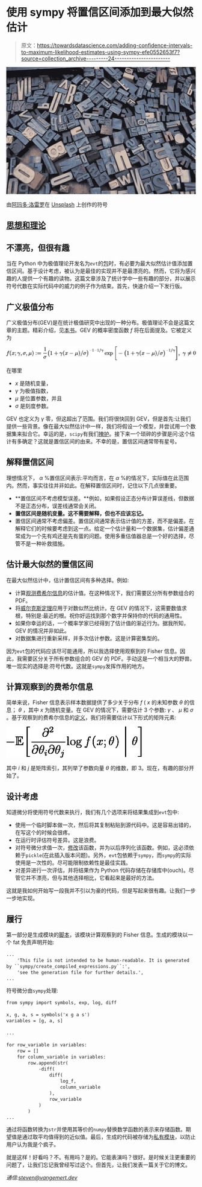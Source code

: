 # 使用 sympy 将置信区间添加到最大似然估计

> 原文：<https://towardsdatascience.com/adding-confidence-intervals-to-maximum-likelihood-estimates-using-sympy-efe0552653f7?source=collection_archive---------24----------------------->

![](img/98380dc8446743830e275125967da6d5.png)

由[阿玛多·洛雷罗](https://unsplash.com/@amadorloureiroblanco?utm_source=unsplash&utm_medium=referral&utm_content=creditCopyText)在 [Unsplash](https://unsplash.com/) 上创作的符号

## [思想和理论](https://towardsdatascience.com/tagged/thoughts-and-theory)

## 不漂亮，但很有趣

当在 Python 中为极值理论开发名为`evt`的[包](https://github.com/spmvg/evt)时，有必要为最大似然估计值添加置信区间。基于设计考虑，被认为是最佳的实现并不是最漂亮的。然而，它将为感兴趣的人提供一个有趣的读物。这篇文章涉及了统计学中一些有趣的部分，并以展示符号代数在实际代码中的威力的例子作为结束。首先，快速介绍一下发行版。

## 广义极值分布

广义极值分布(GEV)是在统计极值研究中出现的一种分布。极值理论不会是这篇文章的主题。精彩介绍，见[本书](https://link.springer.com/book/10.1007/0-387-34471-3)。GEV 的概率密度函数 *f* 将在后面提及。它被定义为

![](img/a55783d06f04d0e6062767a5ef43d88f.png)

在哪里

*   *x* 是随机变量，
*   *γ* 为极值指数，
*   *μ* 是位置参数，并且
*   *σ* 是刻度参数。

GEV 也定义为 *γ* 零，但这超出了范围。我们将很快回到 GEV，但是首先:让我们提供一些背景。像在最大似然估计中一样，我们将假设一个模型，并尝试用一个数据集来拟合它。幸运的是，`scipy`有我们[掩护](https://docs.scipy.org/doc/scipy/reference/tutorial/stats/continuous_genextreme.html)。接下来一个琐碎的步骤是问:这个估计有多确定？这就是置信区间的由来。不幸的是，置信区间通常带有星号。

## 解释置信区间

理想情况下， *α* %置信区间表示:平均而言，在 *α* %的情况下，实际值在此范围内。然而，事实往往并非如此。在解释置信区间时，记住以下几点很重要。

*   **置信区间不考虑模型误差。**例如，如果假设正态分布计算误差线，但数据不是正态分布，误差线通常会关闭。
*   **置信区间是随机变量。这不需要解释，但也不应该忘记。**
*   置信区间通常不考虑偏差。置信区间通常表示估计值的方差，而不是偏差。在解释它们的时候要考虑到这一点。给定一个估计量和一个数据集，估计偏差通常成为一个先有鸡还是先有蛋的问题。使用多重估值器总是一个好的选择，尽管不是一种补救措施。

## 估计最大似然的置信区间

在最大似然估计中，估计置信区间有多种选择。例如:

*   计算[观测费希尔信息](https://en.wikipedia.org/wiki/Observed_information)的估计值。在这种情况下，我们需要区分所有参数组合的 PDF。
*   将[威尔克斯定理](https://en.wikipedia.org/wiki/Wilks%27_theorem)应用于对数似然比统计。在 GEV 的情况下，这需要数值求根，特别是:最近的根。祝你好运找到那个数字并保持你的代码的通用性。
*   如果你幸运的话，一个概率学家已经得到了估计值的渐近行为。据我所知，GEV 的情况并非如此。
*   对数据集进行重新采样，并多次估计参数。这是计算密集型的。

因为`evt`包的代码应该尽可能通用，所以我选择使用观察到的 Fisher 信息。因此，我需要区分关于所有参数组合的 GEV 的 PDF。手动这是一个相当大的野兽。唯一现实的选择是:符号代数。这就是`sympy`发挥作用的地方。

## 计算观察到的费希尔信息

简单来说，Fisher 信息表示样本数据提供了多少关于分布 *f* ( *x* 的未知参数 *θ* 的信息； *θ* ，其中 *x* 为随机变量。在 GEV 的情况下，需要估计 3 个参数: *γ* 、 *μ* 和 *σ* 。基于观察到的费希尔信息的[定义](https://en.wikipedia.org/wiki/Observed_information)，我们将需要估计以下形式的矩阵元素:

![](img/5ab09d4cb2a90b78ccf2e5febc3d4582.png)

其中 *i* 和 *j* 是矩阵索引，其列举了参数向量 *θ* 的维数，即 3。现在，有趣的部分开始了。

## 设计考虑

知道微分将使用符号代数来执行，我们有几个选项来将结果集成到`evt`包中:

*   使用一个临时脚本做一次，然后将其复制粘贴到源代码中。这是容易出错的，在写这个的时候会很疼。
*   在运行时评估符号差异。这是浪费。
*   对符号微分求值一次，[修改](https://docs.sympy.org/latest/modules/utilities/lambdify.html)该函数，并为以后序列化该函数。例如，这必须依赖于`pickle`(在此插入版本问题)。另外，`evt`包依赖于`sympy`，而`sympy`的实际使用是一次性的。尽可能限制依赖性是最佳实践。
*   对差异进行一次评估，并将结果作为 Python 代码存储在存储库中(ouch)。尽管它并不漂亮，但与其他选择相比，它看起来是最好的方法。

这就是我如何开始写一段我并不引以为豪的代码，但是写起来很有趣。让我们一步一步地实现。

## 履行

第一部分是生成模块的[脚本](https://github.com/spmvg/evt/blob/master/sympy/create_compiled_expressions.py)，该模块计算观察到的 Fisher 信息。生成的模块以一个 fat 免责声明开始:

```
...
    'This file is not intended to be human-readable. It is generated by ``sympy/create_compiled_expressions.py``:',
    'see the generation file for further details.',
...
```

符号微分由`sympy`处理:

```
from sympy import symbols, exp, log, diff

x, g, a, s = symbols('x g a s')
variables = [g, a, s]

...

for row_variable in variables:
    row = []
    for column_variable in variables:
        row.append(str(
            -diff(
                diff(
                    log_f,
                    column_variable
                ),
                row_variable
            )
        )
...
```

通过将函数转换为`str`并使用其等价的`numpy`替换数学函数的表示来存储函数。期望值是通过取平均值得到的近似值。最后，生成的代码被存储为[私有模块](https://github.com/spmvg/evt/blob/master/src/evt/_compiled_expressions/compiled_expressions.py)，以防止用户认为我是个疯子。

就是这样！好看吗？不。有用吗？是的。它能表演吗？很好。是时候关注更重要的问题了，让我们忘记我曾经写过这个。但首先，让我们发表一篇关于它的博文。

*通信:steven@vangemert.dev*